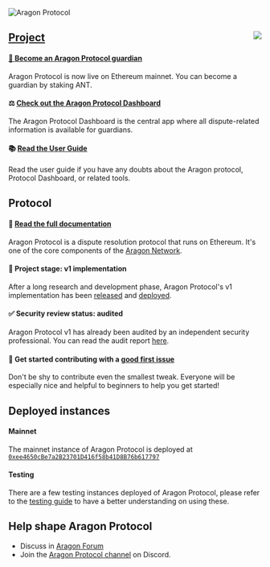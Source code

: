 ![Aragon Protocol](./docs/aragon-protocol.png)

<img align="right" src="https://github.com/aragon/protocol/workflows/CI/badge.svg">
  <a href="https://github.com/aragon/protocol/actions"/>
</img>

## Project

#### 👩‍️ [Become an Aragon Protocol guardian](https://ant.aragon.org)
Aragon Protocol is now live on Ethereum mainnet. You can become a guardian by staking ANT.

#### ⚖ [Check out the Aragon Protocol Dashboard](https://protocol.aragon.org)
The Aragon Protocol Dashboard is the central app where all dispute-related information is available for guardians.

#### 📚 [Read the User Guide](https://help.aragon.org/category/47-aragoncourt) 
Read the user guide if you have any doubts about the Aragon protocol, Protocol Dashboard, or related tools.

## Protocol

#### 📓 [Read the full documentation](/docs)
Aragon Protocol is a dispute resolution protocol that runs on Ethereum. It's one of the core components of the [Aragon Network](https://aragon.org/network/).

#### 🚧 Project stage: v1 implementation
After a long research and development phase, Aragon Protocol's v1 implementation has been [released](https://www.npmjs.com/package/@aragon/protocol) and [deployed](https://etherscan.io/address/0xee4650cBe7a2B23701D416f58b41D8B76b617797#code).

#### ✅ Security review status: audited
Aragon Protocol v1 has already been audited by an independent security professional. You can read the audit report [here](https://github.com/gakonst/publications/blob/master/aragon_protocol_audit.pdf). 

#### 👋 Get started contributing with a [good first issue](https://github.com/aragon/aragon-protocol/issues?q=is%3Aissue+is%3Aopen+label%3A%22good+first+issue%22)
Don't be shy to contribute even the smallest tweak. Everyone will be especially nice and helpful to beginners to help you get started!

## Deployed instances

#### Mainnet

The mainnet instance of Aragon Protocol is deployed at [`0xee4650cBe7a2B23701D416f58b41D8B76b617797`](https://etherscan.io/address/0xee4650cBe7a2B23701D416f58b41D8B76b617797#code)

#### Testing

There are a few testing instances deployed of Aragon Protocol, please refer to the [testing guide](/docs/8-testing-guide) to have a better understanding on using these.

## Help shape Aragon Protocol
- Discuss in [Aragon Forum](https://forum.aragon.org/tags/dispute-resolution)
- Join the [Aragon Protocol channel](https://discord.gg/nxMejdG) on Discord.

